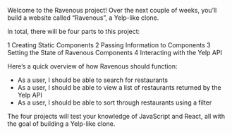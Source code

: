 Welcome to the Ravenous project! Over the next couple of weeks, you’ll build a website called “Ravenous”, a Yelp-like clone.

In total, there will be four parts to this project:

1 Creating Static Components
2 Passing Information to Components
3 Setting the State of Ravenous Components
4 Interacting with the Yelp API

Here’s a quick overview of how Ravenous should function:

* As a user, I should be able to search for restaurants
* As a user, I should be able to view a list of restaurants returned by the Yelp API
* As a user, I should be able to sort through restaurants using a filter

The four projects will test your knowledge of JavaScript and React, all with the goal of building a Yelp-like clone.